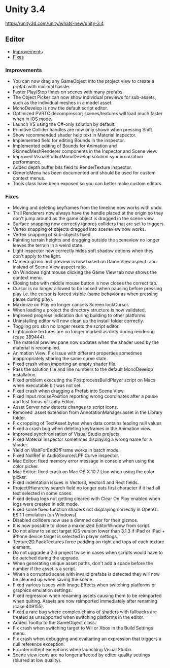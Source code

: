 # Unity 3.4

https://unity3d.com/unity/whats-new/unity-3.4

## Editor

- [Improvements](#improvements)
- [Fixes](#fixes)


### Improvements

*   You can now drag any GameObject into the project view to create a prefab with minimal hassle.
*   Faster Play/Stop times on scenes with many prefabs.
*   The Object Picker can now show individual previews for sub-assets, such as the individual meshes in a model asset.
*   MonoDevelop is now the default script editor.
*   Optimized PVRTC decompressor; scenes/textures will load much faster when in iOS mode.
*   Launch VS using the C#-only solution by default.
*   Primitive Collider handles are now only shown when pressing Shift.
*   Show recommended shader help text in Material Inspector.
*   Implemented field for editing Bounds in the inspector.
*   Implemented editing of Bounds for Animation and SkinnedMeshRenderer components in the Inspector and Scene view.
*   Improved VisualStudio/MonoDevelop solution synchronization performance.
*   Added depth buffer bits field to RenderTexture inspector.
*   GenericMenu has been documented and should be used for custom context menus.
*   Tools class have been exposed so you can better make custom editors.

### Fixes

*   Moving and deleting keyframes from the timeline now works with undo.
*   Trail Renderers now always have the handle placed at the origin so they don't jump around as the game object is dragged in the scene view.
*   Surface snapping now correctly ignores colliders that are set to triggers.
*   Vertex snapping of objects dragged into sceneview now works.
*   Vertex snapping of sub-objects fixed.
*   Painting terrain heights and dragging outside the sceneview no longer leaves the terrain in a weird state.
*   Light inspector now correctly hides soft shadow options when they don't apply to the light.
*   Camera gizmo and preview is now based on Game View aspect ratio instead of Scene View aspect ratio.
*   On Windows right mouse clicking the Game View tab now shows the context menu.
*   Closing tabs with middle mouse button is now closes the correct tab.
*   Cursor is no longer allowed to be locked when pausing before pressing play i.e. the cursor is forced visible (same behavior as when pressing pause during play).
*   Maximize on Play no longer cancels Screen.lockCursor.
*   When loading a project the directory structure is now validated.
*   Improved progress indication during building to other platforms.
*   Uninstalling editor will now clean up the install folder correctly.
*   Toggling pro skin no longer resets the script editor.
*   Lightcookie textures are no longer marked as dirty during rendering (case 389444).
*   The material preview pane now updates when the shader used by the material is recompiled.
*   Animation View: Fix issue with different properties sometimes inappropriately sharing the same curve state.
*   Fixed crash when importing an empty shader file.
*   Pass the solution file and line numbers to the default MonoDevelop installation.
*   Fixed problem executing the PostprocessBuildPlayer script on Macs when executable bit was not set.
*   Fixed crash when dragging a Prefab into Scene View.
*   Fixed Input.mousePosition reporting wrong coordinates after a pause and lost focus of Unity Editor.
*   Asset Server now detects changes to script icons.
*   Removed .asset extension from AnnotationManager.asset in the Library folder.
*   Fix cropping of TextAsset.bytes when data contains leading null values
*   Fixed a crash bug when deleting keyframes in the Animation view.
*   Improved synchronisation of Visual Studio projects.
*   Fixed Material Inspector sometimes displaying a wrong name for a shader.
*   Yield on WaitForEndOfFrame works in batch mode.
*   Fixed NullRef in AudioSource/LPF Curve inspector.
*   Mac Editor: fixed memory error message in console when using the color picker.
*   Mac Editor: fixed crash on Mac OS X 10.7 Lion when using the color picker.
*   Fixed indentation issues in Vector3, Vector4 and Rect fields.
*   Project/Hierarchy search field no longer eats first character if it had all text selected in some cases.
*   Fixed debug logs not getting cleared with Clear On Play enabled when logs were created in edit mode.
*   Fixed some fixed function shaders not displaying correctly in OpenGL ES 1.1 emulation (on Windows).
*   Disabled colliders now use a dimmed color for their gizmos.
*   It is now possible to close a maximized EditorWindow from script.
*   Do not allow to select target iOS version lower than 3.1.3 if iPad or iPad + iPhone device target is selected in player settings.
*   Texture2D.PackTextures force padding on right and tops of each texture element.
*   Do not upgrade a 2.6 project twice in cases when scripts would have to be patched during the upgrade.
*   When generating unique asset paths, don't add a space before the number if the asset is a script.
*   When a corrupted scene with invalid prefabs is detected they will now be cleaned up when saving the scene.
*   Fixed various issues with Image Effects when switching platforms or graphics emulation settings.
*   Fixed regression when renaming assets causing them to be reimported when quiting. Assets are now reimported immediately after renaming (case 409155).
*   Fixed a rare bug where complex chains of shaders with fallbacks are treated as unsupported when switching platforms in the editor.
*   Added Tooltip to the GameObject class.
*   Fix crash when switching target to Wii or Xbox in the Build Settings menu.
*   Fix crash when debugging and evaluating an expression that triggers a null reference exception.
*   Fix intermittent exceptions when launching Visual Studio.
*   Scene view icons are no longer affected by editor quality settings (blurred at low quality).